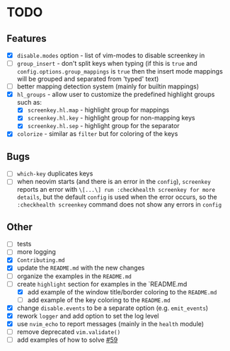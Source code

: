 # TODO

## Features

- [x] `disable.modes` option - list of vim-modes to disable screenkey in
- [ ] `group_insert` - don't split keys when typing (if this is `true` and `config.options.group_mappings` is `true`
      then the insert mode mappings will be grouped and separated from 'typed' text)
- [ ] better mapping detection system (mainly for builtin mappings)
- [x] `hl_groups` - allow user to customize the predefined highlight groups such as:
  - [x] `screenkey.hl.map` - highlight group for mappings
  - [x] `screenkey.hl.key` - highlight group for non-mapping keys
  - [x] `screenkey.hl.sep` - highlight group for the separator
- [x] `colorize` - similar as `filter` but for coloring of the keys

## Bugs

- [ ] `which-key` duplicates keys
- [ ] when neovim starts (and there is an error in the `config`), `screenkey` reports an error with
      `\[...\] run :checkhealth screenkey for more details`, but the default `config` is used when the error occurs, so
      the `:checkhealth screenkey` command does not show any errors in `config`

## Other

- [ ] tests
- [ ] more logging
- [x] `Contributing.md`
- [x] update the `README.md` with the new changes
- [ ] organize the examples in the `README.md`
- [ ] create `highlight` section for examples in the `README.md
  - [x] add example of the window title/border coloring to the `README.md`
  - [ ] add example of the key coloring to the `README.md`
- [x] change `disable.events` to be a separate option (e.g. `emit_events`)
- [x] rework `logger` and add option to set the log level
- [x] use `nvim_echo` to report messages (mainly in the `health` module)
- [ ] remove deprecated `vim.validate()`
- [ ] add examples of how to solve [#59](https://github.com/NStefan002/screenkey.nvim/issues/59)
